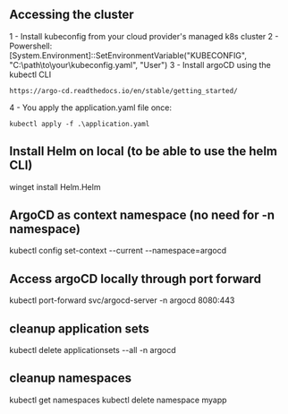 ## Accessing the cluster

1 - Install kubeconfig from your cloud provider's managed k8s cluster
2 - Powershell: [System.Environment]::SetEnvironmentVariable("KUBECONFIG", "C:\path\to\your\kubeconfig.yaml", "User")
3 - Install argoCD using the kubectl CLI

```
https://argo-cd.readthedocs.io/en/stable/getting_started/
```

4 - You apply the application.yaml file once:

```
kubectl apply -f .\application.yaml
```

## Install Helm on local (to be able to use the helm CLI)

winget install Helm.Helm

## ArgoCD as context namespace (no need for -n namespace)

kubectl config set-context --current --namespace=argocd

## Access argoCD locally through port forward

kubectl port-forward svc/argocd-server -n argocd 8080:443

## cleanup application sets

kubectl delete applicationsets --all -n argocd

## cleanup namespaces

kubectl get namespaces
kubectl delete namespace myapp
